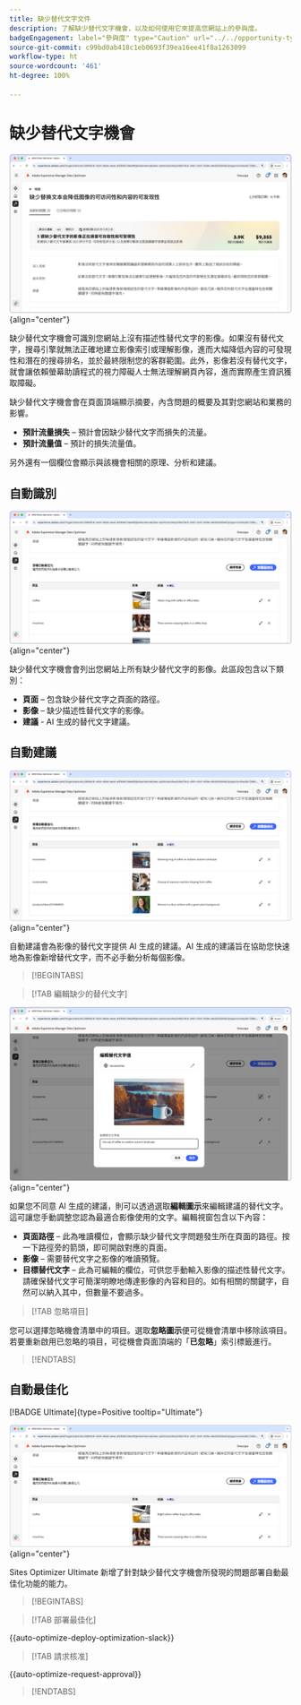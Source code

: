 ```yaml
---
title: 缺少替代文字文件
description: 了解缺少替代文字機會，以及如何使用它來提高您網站上的參與度。
badgeEngagement: label="參與度" type="Caution" url="../../opportunity-types/engagement.md" tooltip="參與度"
source-git-commit: c99bd0ab418c1eb0693f39ea16ee41f8a1263099
workflow-type: ht
source-wordcount: '461'
ht-degree: 100%

---
```



# 缺少替代文字機會

![缺少替代文字機會](./assets/missing-alt-text/hero.png){align="center"}

缺少替代文字機會可識別您網站上沒有描述性替代文字的影像。如果沒有替代文字，搜尋引擎就無法正確地建立影像索引或理解影像，進而大幅降低內容的可發現性和潛在的搜尋排名，並於最終限制您的客群範圍。此外，影像若沒有替代文字，就會讓依賴螢幕助讀程式的視力障礙人士無法理解網頁內容，進而實際產生資訊獲取障礙。

缺少替代文字機會會在頁面頂端顯示摘要，內含問題的概要及其對您網站和業務的影響。

* **預計流量損失** – 預計會因缺少替代文字而損失的流量。
* **預計流量值** – 預計的損失流量值。

另外還有一個欄位會顯示與該機會相關的原理、分析和建議。

## 自動識別

![自動識別缺少替代文字](./assets/missing-alt-text/auto-identify.png){align="center"}

缺少替代文字機會會列出您網站上所有缺少替代文字的影像。此區段包含以下類別：

* **頁面** – 包含缺少替代文字之頁面的路徑。
* **影像** – 缺少描述性替代文字的影像。
* **建議** - AI 生成的替代文字建議。

## 自動建議

![自動建議缺少替代文字](./assets/missing-alt-text/auto-suggest.png){align="center"}

自動建議會為影像的替代文字提供 AI 生成的建議。AI 生成的建議旨在協助您快速地為影像新增替代文字，而不必手動分析每個影像。

>[!BEGINTABS]

>[!TAB 編輯缺少的替代文字]

![編輯缺少的替代文字](./assets/missing-alt-text/edit-alt-text-value.png){align="center"}

如果您不同意 AI 生成的建議，則可以透過選取&#x200B;**編輯圖示**&#x200B;來編輯建議的替代文字。這可讓您手動調整您認為最適合影像使用的文字。編輯視窗包含以下內容：

* **頁面路徑** – 此為唯讀欄位，會顯示缺少替代文字問題發生所在頁面的路徑。按一下路徑旁的箭頭，即可開啟對應的頁面。
* **影像** – 需要替代文字之影像的唯讀預覽。
* **目標替代文字** – 此為可編輯的欄位，可供您手動輸入影像的描述性替代文字。請確保替代文字可簡潔明瞭地傳達影像的內容和目的。如有相關的關鍵字，自然可以納入其中，但數量不要過多。

>[!TAB 忽略項目]

您可以選擇忽略機會清單中的項目。選取&#x200B;**忽略圖示**&#x200B;便可從機會清單中移除該項目。若要重新啟用已忽略的項目，可從機會頁面頂端的「**已忽略**」索引標籤進行。

>[!ENDTABS]

## 自動最佳化

[!BADGE Ultimate]{type=Positive tooltip="Ultimate"}

![自動最佳化缺少的替代文字](./assets/missing-alt-text/auto-optimize.png){align="center"}

Sites Optimizer Ultimate 新增了針對缺少替代文字機會所發現的問題部署自動最佳化功能的能力。 <!--- TBD-need more in-depth and opportunity specific information here. What does the auto-optimization do?-->

>[!BEGINTABS]

>[!TAB 部署最佳化]

{{auto-optimize-deploy-optimization-slack}}

>[!TAB 請求核准]

{{auto-optimize-request-approval}}

>[!ENDTABS]
